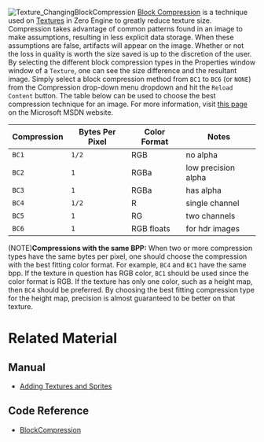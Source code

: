 ![Texture_ChangingBlockCompression](https://media.githubusercontent.com/media/zeroengineteam/ZeroFiles/master/doc_files/46149.gif) [Block Compression](https://github.com/zeroengineteam/ZeroDocs/code_reference/enum_reference.markdown#texturecompression) is a technique used on [Textures](https://github.com/zeroengineteam/ZeroDocs/zero_editor_documentation/zeromanual/graphics/adding_assets/adding_textures_and_sprites.markdown) in Zero Engine to greatly reduce texture size.  Compression takes advantage of common patterns found in an image to make assumptions, resulting in less explicit data storage.  When these assumptions are false, artifacts will appear on the image.  Whether or not the loss in quality is worth the size saved is up to the discretion of the user.  By selecting the different block compression types in the Properties window window of a `Texture`, one can see the size difference and the resultant image.  Simply select a block compression method from `BC1` to `BC6` (or `NONE`) from the Compression drop-down menu dropdown and hit the `Reload Content` button.  The table below can be used to choose the best compression technique for an image.  For more information, visit [this page](https://msdn.microsoft.com/en-us/library/windows/desktop/bb694531(v=vs.85).aspx) on the Microsoft MSDN website.

| Compression | Bytes Per Pixel | Color Format | Notes |
| -- | -- | -- | -- |
| `BC1` | `1/2` | RGB | no alpha |
| `BC2` | `1` | RGBa | low precision alpha |
| `BC3` | `1` | RGBa | has alpha |
| `BC4` | `1/2` | R | single channel |
| `BC5` | `1` | RG | two channels |
| `BC6` | `1` | RGB floats | for hdr images |

(NOTE)**Compressions with the same BPP:** When two or more compression types have the same bytes per pixel, one should choose the compression with the best fitting color format.  For example, `BC4` and `BC1` have the same bpp.  If the texture in question has RGB color, `BC1` should be used since the color format is RGB.  If the texture has only one color, such as a height map, then `BC4` should be preferred.  By choosing the best fitting compression type for the height map, precision is almost guaranteed to be better on that texture.

 # Related Material

 ## Manual
- [Adding Textures and Sprites](https://github.com/zeroengineteam/ZeroDocs/zero_editor_documentation/zeromanual/graphics/adding_assets/adding_textures_and_sprites.markdown)

 ## Code Reference
- [BlockCompression](https://github.com/zeroengineteam/ZeroDocs/code_reference/enum_reference.markdown#texturecompression)
 

 